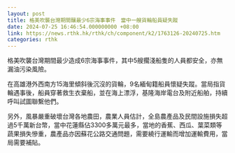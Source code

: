 ```yaml
---
layout: post
title: 格美吹襲台灣期間釀最少6宗海事事件　當中一艘貨輪船員疑失蹤
date: 2024-07-25 16:46:54.000000000 +08:00
link: https://news.rthk.hk/rthk/ch/component/k2/1763126-20240725.htm
categories: rthk
---
```


格美吹襲台灣期間最少造成6宗海事事件，其中5艘擱淺船隻的人員都安全，亦無漏油污染風險。

在高雄港外西南方15海里傾斜後沉沒的貨輪，9名緬甸籍船員懷疑失蹤。當局指貨輪遇事後，船員穿著救生衣棄船，並在海上漂浮，基隆海岸電台及附近船舶，持續呼叫試圖聯繫他們。

另外，風暴嚴重破壞台灣各地農田，農業人員估計，全島農產品及民間設施損失超過5千萬新台幣，當中花蓮縣佔3300多萬元最多，當地的香蕉、西瓜、葉菜類等蔬果損失慘重，農產品亦因蘇花公路交通問題，需要繞行運輸而增加運輸費用，當局需要補貼。
